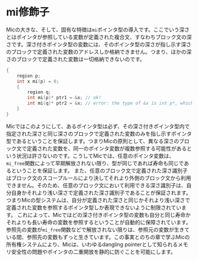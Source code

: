 # mi修飾子

Micの大きな、そして、固有な特徴は`mi`ポインタ型の導入です。ここでいう深さとはポインタが参照している変数が定義された複合文、すなわちブロック文の深さです。深さ付きポインタ型の変数には、そのポインタ型の深さが指し示す深さのブロックで定義された変数のアドレスしか格納できません。つまり、ほかの深さのブロックで定義された変数は一切格納できないのです。
```c
{
    region p;
    int x mi(p) = 0;
    {
        region q;
        int mi(p)* ptr1 = &x; // ok!
        int mi(q)* ptr2 = &x; // error: the type of &x is int p*, which is incompatible with int q*, the type of p2 
    }
}
```

Micではこのようにして、あるポインタ型は必ず、その深さ付きポインタ型内で指定された深さと同じ深さのブロックで定義された変数のみを指し示すポインタ型であるということを保証します。つまりMicの原則として、異なる深さのブロック文で定義された変数を、同一のポインタ変数が複数参照する可能性があるという状況は許さないのです。こうしてMicでは、任意のポインタ変数は、`mi_free`関数によって早期解放されない限り、型が同じであれば寿命も同じであるということを保証します。
また、任意のブロック文で定義された深さ識別子はブロック文のスコープルールにより決してそれより外側のブロック文から利用できません。そのため、任意のブロック文において利用できる深さ識別子は、自分自身かそれより浅い深さで定義された深さ識別子であることが保証されます。
つまりMicの型システムは、自分が定義された深さと同じかそれより浅い深さで定義された変数を参照するポインタ型しか表現できないように制限されています。
これによって、Micではどの深さ付きポインタ型の変数も自分と同じ寿命かそれよりも長い寿命の変数を参照するということが自動的に保障されています。参照先の変数が`mi_free`関数などで解放されない限りは、参照元の変数が生きている間、参照先の変数もずっと生きています。この事実とのちの章で学ぶMicの所有権システムにより、Micは、いわゆるdangling pointerとして知られるメモリ安全性の問題やポインタの二重開放を静的に防ぐことを可能にします。